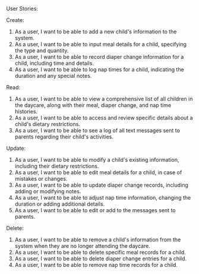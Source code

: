 User Stories:

Create:
1.	As a user, I want to be able to add a new child's information to the system.
2.	As a user, I want to be able to input meal details for a child, specifying the type and quantity.
3.	As a user, I want to be able to record diaper change information for a child, including time and details.
4.	As a user, I want to be able to log nap times for a child, indicating the duration and any special notes.


Read:
1.	As a user, I want to be able to view a comprehensive list of all children in the daycare, along with their meal, diaper change, and nap time histories.
2.	As a user, I want to be able to access and review specific details about a child's dietary restrictions.
3.	As a user, I want to be able to see a log of all text messages sent to parents regarding their child's activities.

Update:
1.	As a user, I want to be able to modify a child's existing information, including their dietary restrictions.
2.	As a user, I want to be able to edit meal details for a child, in case of mistakes or changes.
3.	As a user, I want to be able to update diaper change records, including adding or modifying notes.
4.	As a user, I want to be able to adjust nap time information, changing the duration or adding additional details.
5.	As a user, I want to be able to edit or add to the messages sent to parents.

Delete:
1.	As a user, I want to be able to remove a child's information from the system when they are no longer attending the daycare.
2.	As a user, I want to be able to delete specific meal records for a child.
3.	As a user, I want to be able to delete diaper change entries for a child.
4.	As a user, I want to be able to remove nap time records for a child.